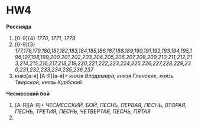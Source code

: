 # HW4

**Россияда**

1. [0-9]{4}
  *1770, 1771, 1779*
2. [0-9]{3}
 *177,178,179,180,181,182,183,184,185,186,187,188,189,190,191,192,193,194,195,196,197,198,199,200,201,202,203,204,205,206,207,208,209,210,211,212,213,214,215,216,217,218,219,220,221,222,223,224,225,226,227,228,229,230,231,232,233,234,235,236,237*
3. княз[а-я] [А-Я][а-я]+
  *князя Владимира, князя Глинские, князь Тверской, князь Курбский*
  
**Чесмесский бой**

1. [А-Я][А-Я]+
    *ЧЕСМЕССКИЙ, БОЙ, ПЕСНЬ, ПЕРВАЯ, ПЕСНЬ, ВТОРАЯ, ПЕСНЬ, ТРЕТИЯ, ПЕСНЬ, ЧЕТВЕРТАЯ, ПЕСНЬ, ПЯТАЯ*
2. 
